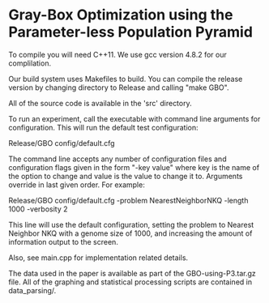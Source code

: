 Gray-Box Optimization using the Parameter-less Population Pyramid
==

To compile you will need C++11.  We use gcc version 4.8.2 for our complilation.

Our build system uses Makefiles to build.  You can compile the release version
by changing directory to Release and calling "make GBO".

All of the source code is available in the 'src' directory.

To run an experiment, call the executable with command line arguments for configuration.
This will run the default test configuration:

Release/GBO config/default.cfg

The command line accepts any number of configuration files and configuration flags given
in the form "-key value" where key is the name of the option to change and value is the
value to change it to.  Arguments override in last given order.  For example:

Release/GBO config/default.cfg -problem NearestNeighborNKQ -length 1000 -verbosity 2

This line will use the default configuration, setting the problem to Nearest Neighbor NKQ
with a genome size of 1000, and increasing the amount of information output to the screen.

Also, see main.cpp for implementation related details.

The data used in the paper is available as part of the GBO-using-P3.tar.gz file.
All of the graphing and statistical processing scripts are contained in data_parsing/.

